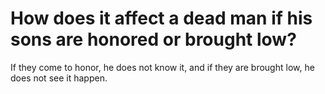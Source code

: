 # How does it affect a dead man if his sons are honored or brought low?

If they come to honor, he does not know it, and if they are brought low, he does not see it happen.
